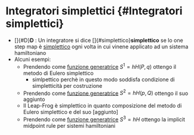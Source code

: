 # Integratori simplettici {#Integratori simplettici}

-   []{#D}**D** : Un integratore si dice []{#simplettico}**simplettico**
    se lo one step map è
    [simplettico](trasformazioni-simplettiche.md "wikilink") ogni volta
    in cui vinene applicato ad un sistema hamiltoniano
-   Alcuni esempi:
    -   Prendendo come [funzione
        generatrice](funzioni-generatrici.wiki "wikilink") $S^1=hH(P,q)$
        ottengo il metodo di Eulero simplettico
        -   simlpettico perchè in questo modo soddisfa condizione di
            simpletticità per costruzione
    -   Prendendo come [funzione
        generatrice](funzioni-generatrici.wiki "wikilink") $S^2=hH(p,Q)$
        ottengo il suo aggiunto
    -   Il Leap-Frog è simplettico in quanto composizione del metodo di
        Eulero simplettico e del suo \[aggiunto\]
    -   Prendendo come [funzione
        generatrice](funzioni-generatrici.wiki "wikilink") $S^3=hH$
        ottengo la implicit midpoint rule per sistemi hamiltoniani
